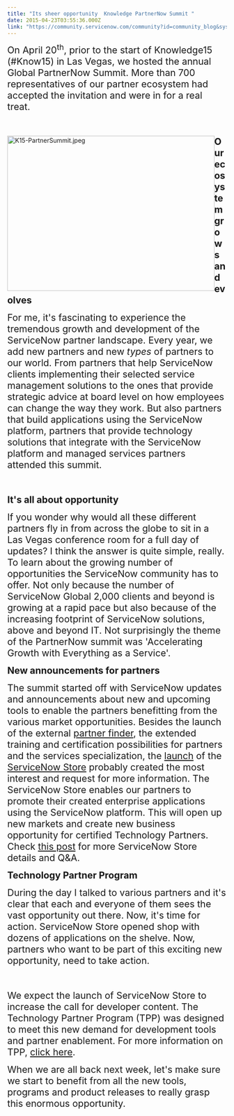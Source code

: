 ```yaml
---
title: "Its sheer opportunity  Knowledge PartnerNow Summit "
date: 2015-04-23T03:55:36.000Z
link: "https://community.servicenow.com/community?id=community_blog&sys_id=d40e2a2ddbd0dbc01dcaf3231f961949"
---
```

<p><span style="font-size: 16.0pt;">On April 20<sup>th</sup>, prior to the start of Knowledge15 (#Know15) in Las Vegas, we hosted the annual Global PartnerNow Summit. More than 700 representatives of our partner ecosystem had accepted the invitation and were in for a real treat.</span></p><p><span style="font-size: 16.0pt;"><br/></span></p><p><img   alt="K15-PartnerSummit.jpeg" class="image-0 jive-image" height="356" src="8cad5002db1057041dcaf3231f961915.iix" style="height: 356px; width: 475.51428571428573px; float: left;" width="476"/></p><p><span style="font-size: 16.0pt;"><strong>Our ecosystem grows and evolves</strong></span></p><p><span style="font-size: 16.0pt;">For me, it's fascinating to experience the tremendous growth and development of the ServiceNow partner landscape. Every year, we add new partners and new <em>types</em> of partners to our world. From partners that help ServiceNow clients implementing their selected service management solutions to the ones that provide strategic advice at board level on how employees can change the way they work. But also partners that build applications using the ServiceNow platform, partners that provide technology solutions that integrate with the ServiceNow platform and managed services partners attended this summit.</span></p><p><span style="font-size: 16.0pt;"><strong><br/></strong></span></p><p><span style="font-size: 16.0pt;"><strong>It's all about opportunity </strong></span></p><p><span style="font-size: 16.0pt;">If you wonder why would all these different partners fly in from across the globe to sit in a Las Vegas conference room for a full day of updates? I think the answer is quite simple, really. To learn about the growing number of opportunities the ServiceNow community has to offer. Not only because the number of ServiceNow Global 2,000 clients and beyond is growing at a rapid pace but also because of the increasing footprint of ServiceNow solutions, above and beyond IT. Not surprisingly the theme of the PartnerNow summit was 'Accelerating Growth with Everything as a Service'.</span></p><p></p><p><span style="font-size: 16.0pt;"><strong>New announcements for partners </strong></span></p><p><span style="font-size: 16.0pt;">The summit started off with ServiceNow updates and announcements about new and upcoming tools to enable the partners benefitting from the various market opportunities. Besides the launch of the external <a title="w.servicenow.com/partners/find-a-partner.html" href="http://www.servicenow.com/partners/find-a-partner.html">partner finder</a>, the extended training and certification possibilities for partners and the services specialization, the <a title="w.servicenow.com/company/media/press-room/servicenow-launches-store.html" href="http://www.servicenow.com/company/media/press-room/servicenow-launches-store.html">launch</a> of the<a title="tore.servicenow.com/$appstore.do#!/store/home" href="https://store.servicenow.com/$appstore.do#!/store/home"> ServiceNow Store</a> probably created the most interest and request for more information. The ServiceNow Store enables our partners to promote their created enterprise applications using the ServiceNow platform. This will open up new markets and create new business opportunity for certified Technology Partners. Check <a title="" _jive_internal="true" href="/community?id=community_blog&sys_id=05cc2265dbd0dbc01dcaf3231f961915">this post</a> for more ServiceNow Store details and Q&amp;A.</span></p><p></p><p><span style="font-size: 16.0pt;"><strong>Technology Partner Program </strong></span></p><p><span style="font-size: 16.0pt;">During the day I talked to various partners and it's clear that each and everyone of them sees the vast opportunity out there. Now, it's time for action. ServiceNow Store opened shop with dozens of applications on the shelve. Now, partners who want to be part of this exciting new opportunity, need to take action. </span></p><p><span style="font-size: 16.0pt;"><br/></span></p><p><span style="font-size: 16.0pt;">We expect the launch of ServiceNow Store to increase the call for developer content. The Technology Partner Program (TPP) was designed to meet this new demand for development tools and partner enablement. For more information on TPP, <a title="pp.servicenow.com/$appstore.do#!/tpp/program" href="https://tpp.servicenow.com/$appstore.do#!/tpp/program">click here</a>.</span></p><p></p><p><span style="font-size: 16.0pt;">When we are all back next week, let's make sure we start to benefit from all the new tools, programs and product releases to really grasp this enormous opportunity.</span></p>